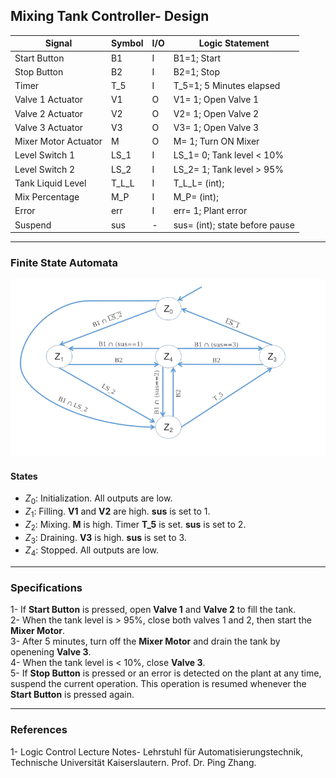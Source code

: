 ## Mixing Tank Controller- Design

| Signal                | Symbol        | I/O   | Logic Statement                   |
| --------------------- | ------------- | ----- | ---------------------             |
| Start Button          | B1            | I     | B1=1; Start                       |
| Stop Button           | B2            | I     | B2=1; Stop                        |
| Timer                 | T_5           | I     | T_5=1; 5 Minutes elapsed          |
| Valve 1 Actuator      | V1            | O     | V1= 1; Open Valve 1               |
| Valve 2 Actuator      | V2            | O     | V2= 1; Open Valve 2               |
| Valve 3 Actuator      | V3            | O     | V3= 1; Open Valve 3               |
| Mixer Motor Actuator  | M             | O     | M= 1; Turn ON Mixer               |
| Level Switch 1        | LS_1          | I     | LS_1= 0; Tank level < 10%         |
| Level Switch 2        | LS_2          | I     | LS_2= 1; Tank level > 95%         |
| Tank Liquid Level     | T_L_L         | I     | T_L_L= (int);                     |
| Mix Percentage        | M_P           | I     | M_P= (int);                       |
| Error                 | err           | I     | err= 1; Plant error               |
| Suspend               | sus           | -     | sus= (int); state before pause    |


------------------------------------------------------------------------------------  
### Finite State Automata

![Image- FSA](fsa/fsa_01.png)

#### States
- $Z_{0}$: Initialization. All outputs are low.  
- $Z_{1}$: Filling. **V1** and **V2** are high. **sus** is set to 1.  
- $Z_{2}$: Mixing. **M** is high. Timer **T_5** is set. **sus** is set to 2.  
- $Z_{3}$: Draining. **V3** is high. **sus** is set to 3.  
- $Z_{4}$: Stopped. All outputs are low.  

------------------------------------------------------------------------------------  
### Specifications
1- If **Start Button** is pressed, open **Valve 1** and **Valve 2** to fill the tank.  
2- When the tank level is > 95%, close both valves 1 and 2, then start the **Mixer Motor**.  
3- After 5 minutes, turn off the **Mixer Motor** and drain the tank by openening **Valve 3**.  
4- When the tank level is < 10%, close **Valve 3**.  
5- If **Stop Button** is pressed or an error is detected on the plant at any time, suspend 
    the current operation. This operation is resumed whenever the **Start Button** is pressed again.  


------------------------------------------------------------------------------------  
### References
1- Logic Control Lecture Notes- Lehrstuhl für Automatisierungstechnik, Technische Universität Kaiserslautern. Prof. Dr. Ping Zhang.